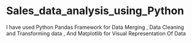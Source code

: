 # Sales_data_analysis_using_Python
I have used Python  Pandas Framework for Data Merging , Data Cleaning  and Transforming data , And Matplotlib for Visual Representation Of Data
